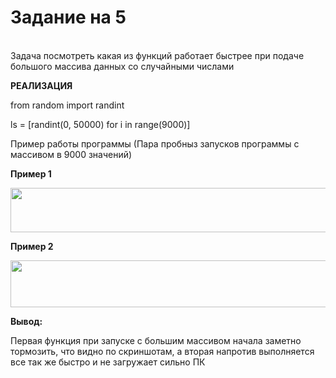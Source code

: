# Задание на 5 
<br>
Задача посмотреть какая из функций работает быстрее при подаче большого массива данных со случайными числами


<b>РЕАЛИЗАЦИЯ</b>


from random import randint

ls = [randint(0, 50000) for i in range(9000)]

Пример работы программы (Пара пробныз запусков программы с массивом в 9000 значений)


<b>Пример 1</b>

<img src="https://nuqbbw.am.files.1drv.com/y4mYNoZOvNUEZL1-S38yGzKB3aYnfi24M9qyqSkmSUAQZtFU-bE3glB5piA4us0wMjUputY7HIx7m1nvmE8l2YJYLbd-3NZeZuD8hlENj-0fCmdiak_6GwBue9vZ7qMtSEzCM2AxXEamCmxYVqMjyZNRBxkt2jJYvrGJCVHk7M9zmwa7hcsZ99DAFLeJL6r4puBVVfqpT1Q4doiys90pP2_QA?width=582&height=71&cropmode=none" width="582" height="71" />


<b>Пример 2</b>

<img src="https://ptyhnq.am.files.1drv.com/y4mYTHXw2PCvxQqEc0Py4C-C7ZI_c3hXk6xrCI0krFJF1N76GAB8VnyuyvJe17CuakrCJfkRw2iBXHDhVgMeWQbw7spsZbvnQLSgrhd9_QIcyWoQvZGu7dMqlKIkw5NvldAyt_EGlXz4iXHT0fURrYwY-1hxhRppXl5390CJt6B3dwJ8UbYfLdc80MAYyJNyt234JknzwSzi0f1HYf-ZvwQCA?width=506&height=75&cropmode=none" width="506" height="75" />



<b>Вывод: </b>

Первая функция при запуске с большим массивом начала заметно тормозить, что видно по скриншотам, а вторая напротив выполняется все так же быстро и не загружает сильно ПК
